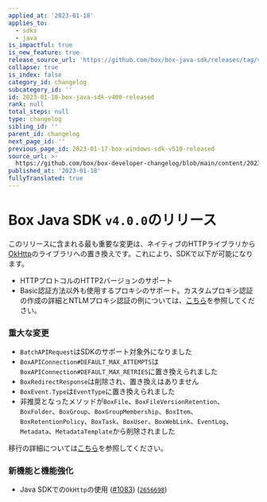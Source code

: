```yaml
---
applied_at: '2023-01-18'
applies_to:
  - sdks
  - java
is_impactful: true
is_new_feature: true
release_source_url: 'https://github.com/box/box-java-sdk/releases/tag/v4.0.0'
collapse: true
is_index: false
category_id: changelog
subcategory_id: ''
id: 2023-01-18-box-java-sdk-v400-released
rank: null
total_steps: null
type: changelog
sibling_id: ''
parent_id: changelog
next_page_id: ''
previous_page_id: 2023-01-17-box-windows-sdk-v510-released
source_url: >-
  https://github.com/box/box-developer-changelog/blob/main/content/2023/01-18-box-java-sdk-v400-released.md
published_at: '2023-01-18'
fullyTranslated: true
---
```

# Box Java SDK `v4.0.0`のリリース

このリリースに含まれる最も重要な変更は、ネイティブのHTTPライブラリから[OkHttp][1]のライブラリへの置き換えです。これにより、SDKで以下が可能になります。

* HTTPプロトコルのHTTP2バージョンのサポート
* Basic認証方法以外も使用するプロキシのサポート。カスタムプロキシ認証の作成の詳細とNTLMプロキシ認証の例については、[こちら][2]を参照してください。

### 重大な変更

* `BatchAPIRequest`はSDKのサポート対象外になりました
* `BoxAPIConnection#DEFAULT_MAX_ATTEMPTS`は`BoxAPIConnection#DEFAULT_MAX_RETRIES`に置き換えられました
* `BoxRedirectResponse`は削除され、置き換えはありません
* `BoxEvent.Type`は`EventType`に置き換えられました
* 非推奨となったメソッドが`BoxFile`、`BoxFileVersionRetention`、`BoxFolder`、`BoxGroup`、`BoxGroupMembership`、`BoxItem`、`BoxRetentionPolicy`、`BoxTask`、`BoxUser`、`BoxWebLink`、`EventLog`、`Metadata`、`MetadataTemplate`から削除されました

移行の詳細については[こちら][3]を参照してください。

### 新機能と機能強化

* Java SDKでの`OkHttp`の使用 ([#1083][4]) ([`2656698`][5])

[1]: https://square.github.io/okhttp/

[2]: https://github.com/box/box-java-sdk/blob/main/doc/configuration.md#example-ntlm-authenticator

[3]: https://github.com/box/box-java-sdk/blob/main/doc/upgrades/3.x.x%20to%204.x.x.md

[4]: https://github.com/box/box-java-sdk/issues/1083

[5]: https://github.com/box/box-java-sdk/commit/265669897100dd8f1757fc2c5f25665da42c2889
